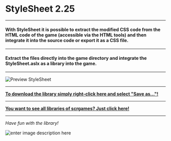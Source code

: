 # StyleSheet 2.25
---
#### With StyleSheet it is possible to extract the modified CSS code from the HTML code of the game (accessible via the HTML tools) and then integrate it into the source code or export it as a CSS file.
---
#### Extract the files directly into the game directory and integrate the StyleSheet.aslx as a library into the game.
---

![Preview StyleSheet](https://raw.githubusercontent.com/scrgames/quest_libraries/master/StyleSheet/readme/StyleSheet.gif)

---
**[To download the library simply right-click here and select "Save as..."!](https://github.com/scrgames/quest_libraries/blob/master/StyleSheet/StyleSheet.zip?raw=true)**

---
**[You want to see all libraries of scrgames? Just click here!](https://github.com/scrgames/quest_libraries)**

---

*Have fun with the library!*

![enter image description here](https://raw.githubusercontent.com/scrgames/quest_libraries/master/scriptgames.png)
